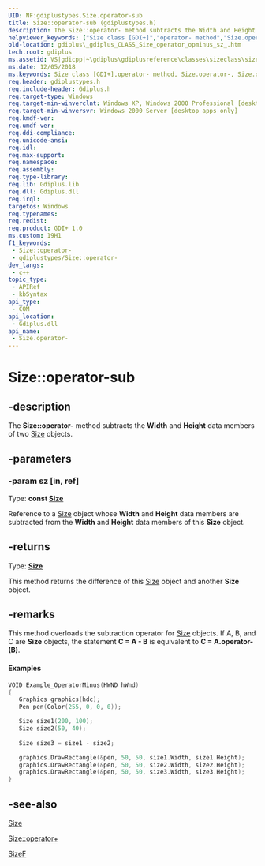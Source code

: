 ```yaml
---
UID: NF:gdiplustypes.Size.operator-sub
title: Size::operator-sub (gdiplustypes.h)
description: The Size::operator- method subtracts the Width and Height data members of two Size objects.
helpviewer_keywords: ["Size class [GDI+]","operator- method","Size.operator-","Size.operator-(const Size&)","Size.operator-sub","Size::operator-","Size::operator-sub","_gdiplus_CLASS_Size_operator_opminus_sz_","gdiplus._gdiplus_CLASS_Size_operator_opminus_sz_","operator-","operator- method [GDI+]","operator- method [GDI+]","Size class"]
old-location: gdiplus\_gdiplus_CLASS_Size_operator_opminus_sz_.htm
tech.root: gdiplus
ms.assetid: VS|gdicpp|~\gdiplus\gdiplusreference\classes\sizeclass\sizemethods\operator_81sz.htm
ms.date: 12/05/2018
ms.keywords: Size class [GDI+],operator- method, Size.operator-, Size.operator-(const Size&), Size.operator-sub, Size::operator-, Size::operator-sub, _gdiplus_CLASS_Size_operator_opminus_sz_, gdiplus._gdiplus_CLASS_Size_operator_opminus_sz_, operator-, operator- method [GDI+], operator- method [GDI+],Size class
req.header: gdiplustypes.h
req.include-header: Gdiplus.h
req.target-type: Windows
req.target-min-winverclnt: Windows XP, Windows 2000 Professional [desktop apps only]
req.target-min-winversvr: Windows 2000 Server [desktop apps only]
req.kmdf-ver: 
req.umdf-ver: 
req.ddi-compliance: 
req.unicode-ansi: 
req.idl: 
req.max-support: 
req.namespace: 
req.assembly: 
req.type-library: 
req.lib: Gdiplus.lib
req.dll: Gdiplus.dll
req.irql: 
targetos: Windows
req.typenames: 
req.redist: 
req.product: GDI+ 1.0
ms.custom: 19H1
f1_keywords:
 - Size::operator-
 - gdiplustypes/Size::operator-
dev_langs:
 - c++
topic_type:
 - APIRef
 - kbSyntax
api_type:
 - COM
api_location:
 - Gdiplus.dll
api_name:
 - Size.operator-
---
```


# Size::operator-sub


## -description

The <b>Size::operator-</b> method subtracts the <b>Width</b> and <b>Height</b> data members of two <a href="/windows/desktop/api/gdiplustypes/nl-gdiplustypes-size">Size</a> objects.

## -parameters

### -param sz [in, ref]

Type: <b>const <a href="/windows/desktop/api/gdiplustypes/nl-gdiplustypes-size">Size</a></b>

Reference to a <a href="/windows/desktop/api/gdiplustypes/nl-gdiplustypes-size">Size</a> object whose <b>Width</b> and <b>Height</b> data members are subtracted from the <b>Width</b> and <b>Height</b> data members of this <b>Size</b> object.

## -returns

Type: <b><a href="/windows/desktop/api/gdiplustypes/nl-gdiplustypes-size">Size</a></b>

This method returns the difference of this <a href="/windows/desktop/api/gdiplustypes/nl-gdiplustypes-size">Size</a> object and another <b>Size</b> object.

## -remarks

This method overloads the subtraction operator for <a href="/windows/desktop/api/gdiplustypes/nl-gdiplustypes-size">Size</a> objects. If A, B, and C are <b>Size</b> objects, the statement <b>C = A - B</b> is equivalent to <b>C = A.operator-(B)</b>.


#### Examples




```cpp
VOID Example_OperatorMinus(HWND hWnd)
{
   Graphics graphics(hdc);
   Pen pen(Color(255, 0, 0, 0));

   Size size1(200, 100);
   Size size2(50, 40);
   
   Size size3 = size1 - size2;

   graphics.DrawRectangle(&pen, 50, 50, size1.Width, size1.Height);
   graphics.DrawRectangle(&pen, 50, 50, size2.Width, size2.Height);
   graphics.DrawRectangle(&pen, 50, 50, size3.Width, size3.Height);
}
```

## -see-also

<a href="/windows/desktop/api/gdiplustypes/nl-gdiplustypes-size">Size</a>



<a href="/previous-versions/ms534751(v=vs.85)">Size::operator+</a>



<a href="/windows/desktop/api/gdiplustypes/nl-gdiplustypes-sizef">SizeF</a>